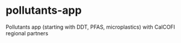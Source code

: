 # pollutants-app
Pollutants app (starting with DDT, PFAS, microplastics) with CalCOFI regional partners
